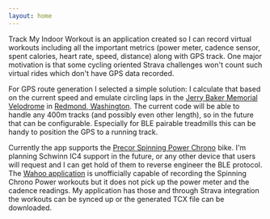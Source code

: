 ```yaml
---
layout: home
---
```

Track My Indoor Workout is an application created so I can record virtual workouts including all the important metrics (power meter, cadence sensor, spent calories, heart rate, speed, distance) along with GPS track. One major motivation is that some cycling oriented Strava challenges won't count such virtual rides which don't have GPS data recorded.

For GPS route generation I selected a simple solution: I calculate that based on the current speed and emulate circling laps in the [Jerry Baker Memorial Velodrome](https://velodrome.org/) in [Redmond, Washington](https://www.google.com/maps/place/Jerry+Baker+Memorial+Velodrome/@47.6659161,-122.1125076,96m/data=!3m1!1e3!4m5!3m4!1s0x0:0x7d3c1ebef878f4c!8m2!3d47.665894!4d-122.1126097). The current code will be able to handle any 400m tracks (and possibly even other length), so in the future that can be configurable. Especially for BLE pairable treadmills this can be handy to position the GPS to a running track.

Currently the app supports the [Precor Spinning Power Chrono](https://www.precor.com/en-us/commercial/cardio/indoor-cycling/spinner-chrono-power) bike. I'm planning Schwinn IC4 support in the future, or any other device that users will request and I can get hold of them to reverse engineer the BLE protocol. The [Wahoo application](https://play.google.com/store/apps/details?id=com.wahoofitness.fitness) is unofficially capable of recording the Spinning Chrono Power workouts but it does not pick up the power meter and the cadence readings. My application has those and through Strava integration the workouts can be synced up or the generated TCX file can be downloaded.
